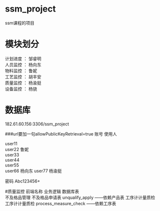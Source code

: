 
# ssm_project
ssm课程的项目

# 模块划分
计划进度 ： 邹睿明  
人员监控 ： 杨向东  
物料监控 ： 鲁妮  
工艺监控 ： 胡丰安  
质量监控 ： 杨渝挺  
设备监控 ： 杨骁  


# 数据库
182.61.60.156:3306/ssm_project

###url要加一句allowPublicKeyRetrieval=true
账号        使用人

user11      
user22      鲁妮    
user33      
user44      
user55      
user66      杨向东
user77      杨渝挺

密码
Abc123456+



#质量监控
前端名称			业务逻辑			数据库表		
不及格品管理  		不及格品申请表  	unqualify_apply 		——依赖产品表
工序计计量质检		工序计计量质检		process_measure_check	——依赖工序表

